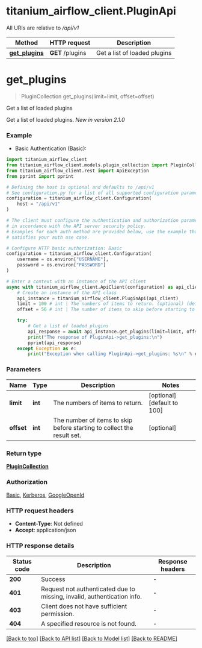 # titanium_airflow_client.PluginApi

All URIs are relative to */api/v1*

Method | HTTP request | Description
------------- | ------------- | -------------
[**get_plugins**](PluginApi.md#get_plugins) | **GET** /plugins | Get a list of loaded plugins


# **get_plugins**
> PluginCollection get_plugins(limit=limit, offset=offset)

Get a list of loaded plugins

Get a list of loaded plugins.  *New in version 2.1.0* 

### Example

* Basic Authentication (Basic):

```python
import titanium_airflow_client
from titanium_airflow_client.models.plugin_collection import PluginCollection
from titanium_airflow_client.rest import ApiException
from pprint import pprint

# Defining the host is optional and defaults to /api/v1
# See configuration.py for a list of all supported configuration parameters.
configuration = titanium_airflow_client.Configuration(
    host = "/api/v1"
)

# The client must configure the authentication and authorization parameters
# in accordance with the API server security policy.
# Examples for each auth method are provided below, use the example that
# satisfies your auth use case.

# Configure HTTP basic authorization: Basic
configuration = titanium_airflow_client.Configuration(
    username = os.environ["USERNAME"],
    password = os.environ["PASSWORD"]
)

# Enter a context with an instance of the API client
async with titanium_airflow_client.ApiClient(configuration) as api_client:
    # Create an instance of the API class
    api_instance = titanium_airflow_client.PluginApi(api_client)
    limit = 100 # int | The numbers of items to return. (optional) (default to 100)
    offset = 56 # int | The number of items to skip before starting to collect the result set. (optional)

    try:
        # Get a list of loaded plugins
        api_response = await api_instance.get_plugins(limit=limit, offset=offset)
        print("The response of PluginApi->get_plugins:\n")
        pprint(api_response)
    except Exception as e:
        print("Exception when calling PluginApi->get_plugins: %s\n" % e)
```



### Parameters


Name | Type | Description  | Notes
------------- | ------------- | ------------- | -------------
 **limit** | **int**| The numbers of items to return. | [optional] [default to 100]
 **offset** | **int**| The number of items to skip before starting to collect the result set. | [optional] 

### Return type

[**PluginCollection**](PluginCollection.md)

### Authorization

[Basic](../README.md#Basic), [Kerberos](../README.md#Kerberos), [GoogleOpenId](../README.md#GoogleOpenId)

### HTTP request headers

 - **Content-Type**: Not defined
 - **Accept**: application/json

### HTTP response details

| Status code | Description | Response headers |
|-------------|-------------|------------------|
**200** | Success |  -  |
**401** | Request not authenticated due to missing, invalid, authentication info. |  -  |
**403** | Client does not have sufficient permission. |  -  |
**404** | A specified resource is not found. |  -  |

[[Back to top]](#) [[Back to API list]](../README.md#documentation-for-api-endpoints) [[Back to Model list]](../README.md#documentation-for-models) [[Back to README]](../README.md)

